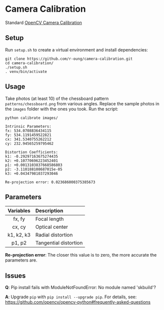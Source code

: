 # Camera Calibration
Standard [OpenCV Camera Calibration](https://docs.opencv.org/master/dc/dbb/tutorial_py_calibration.html)

## Setup
Run `setup.sh` to create a virtual environment and install dependencies:
```shell
git clone https://github.com/r-oung/camera-calibration.git
cd camera-calibration/
./setup.sh
. venv/bin/activate
```

## Usage
Take photos (at least 10) of the chessboard pattern `patterns/chessboard.png` from various angles. Replace the sample photos in the `images` folder with the ones you took. Run the script:
```shell
python calibrate images/

Intrinsic Parameters:
fx: 534.0708836434115
fy: 534.1191459522821
cx: 341.5340755262212
cy: 232.94565259795462

Distortion Coefficients:
k1: -0.29297163675274435
k2: +0.10770696223452401
p1: +0.0013103837668586803
p2: -3.110188108687015e-05
k3: +0.04347981037293046

Re-projection error: 0.023686000375385673
```

## Parameters
| Variables | Description |
| :---: | :--- |
| fx, fy | Focal length |
| cx, cy | Optical center |
| k1, k2, k3 | Radial distortion |
| p1, p2 | Tangential distortion |

**Re-projection error**: The closer this value is to zero, the more accurate the parameters are.

## Issues
**Q**: Pip install fails with ModuleNotFoundError: No module named 'skbuild'?

**A**: Upgrade `pip` with `pip install --upgrade pip`. For details, see: https://github.com/opencv/opencv-python#frequently-asked-questions

